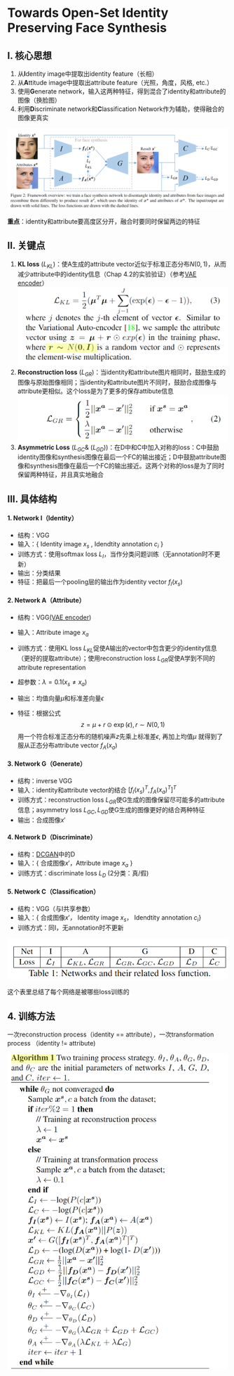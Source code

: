 # Towards Open-Set Identity Preserving Face Synthesis

## I. 核心思想

1. 从**I**dentity image中提取出identity feature（长相）
2.  从**A**ttitude image中提取出attribute feature（光照，角度，风格, etc.）
3. 使用**G**enerate network，输入这两种特征，得到混合了identity和attribute的图像（换脸图）
4. 利用**D**iscriminate network和**C**lassification Network作为辅助，使得融合的图像更真实

![](img/7.png)

**重点**：identity和attribute要高度区分开，融合时要同时保留两边的特征

## II. 关键点

1. **KL loss** ($L_{KL}$)：使A生成的attribute vector近似于标准正态分布$N(0,1)$，从而减少attribute中的identity信息（Chap 4.2的实验验证）（参考[VAE encoder](https://zhuanlan.zhihu.com/p/27549418)）![](img/8.png)
2. **Reconstruction loss** ($L_{GR}$)：当identity和attribute图片相同时，鼓励生成的图像与原始图像相同；当identity和attribute图片不同时，鼓励合成图像与attribute更相似。这个loss是为了更多的保存attibute信息 ![](img/9.png)
3. **Asymmetric Loss** ($L_{GC}$& ($L_{GD}$))：在D中和C中加入对称的loss：C中鼓励identity图像和synthesis图像在最后一个FC的输出接近；D中鼓励attribute图像和synthesis图像在最后一个FC的输出接近。这两个对称的loss是为了同时保留两种特征，并且真实地融合

## III. 具体结构

#### 1. Network I（Identity）

- 结构：VGG
- 输入：{ Identity image $x_s$ , Idendtity annotation $c_i$ }
- 训练方式：使用softmax loss $L_I$，当作分类问题训练（无annotation时不更新）
- 输出：分类结果
- 特征：把最后一个pooling层的输出作为identity vector $f_I(x_s)$

#### 2. Network A（Attribute）

- 结构：VGG[(VAE encoder](https://zhuanlan.zhihu.com/p/27549418))

- 输入：Attribute image $x_a$

- 训练方式：使用KL loss $L_{KL}$促使A输出的vector中包含更少的identity信息（更好的提取attribute）；使用reconstruction loss $L_{GR}$促使A学到不同的attribute representation

- 超参数：$\lambda = 0.1(x_s\neq x_a)$

- 输出：均值向量$\mu$和标准差向量$\epsilon$

- 特征：根据公式
  $$
  z=\mu+r\odot \exp(\epsilon),r\sim N(0,1)
  $$
  用一个符合标准正态分布的随机噪声$z$先乘上标准差$\epsilon$, 再加上均值$\mu$ 就得到了服从正态分布attribute vector $f_A(x_a)$

#### 3. Network G（Generate）

- 结构：inverse VGG
- 输入：identity和attribute vector的结合 $[f_I(x_s)^T, f_A(x_a)^T]^T$
- 训练方式：reconstruction loss $L_{GR}$使G生成的图像保留尽可能多的attribute信息；asymmetry loss $L_{GC}, L_{GD}$使G生成的图像更好的结合两种特征
- 输出：合成图像$x\prime$

#### 4. Network D（Discriminate）

- 结构：[DCGAN](https://pytorch.org/tutorials/beginner/dcgan_faces_tutorial.html)中的D
- 输入：{ 合成图像$x\prime$，Attribute image $x_a$ }
- 训练方式：discriminate loss $L_D$ (2分类：真/假)

#### 5. Network C（Classification）

- 结构：VGG（与I共享参数）
- 输入：{ 合成图像$x\prime$，  Identity image $x_s$， Idendtity annotation $c_i$}
- 训练方式：同I，无annotation时不更新

![](img/11.png)

这个表里总结了每个网络是被哪些loss训练的

## 4. 训练方法

一次reconstruction process（identity == attribute），一次transformation process （identity != attribute)

![](img/10.png)